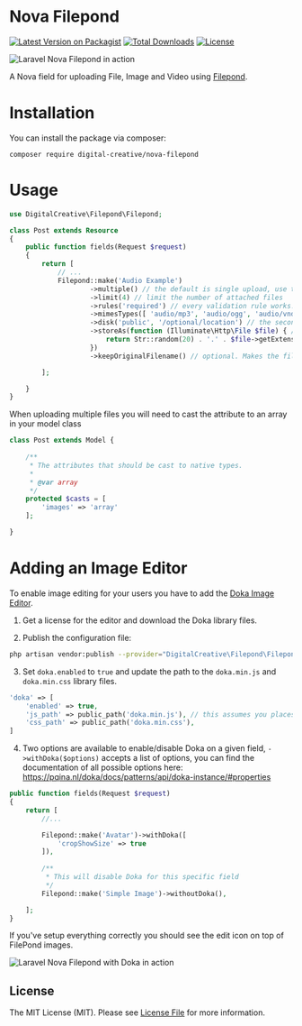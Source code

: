 # Nova Filepond

[![Latest Version on Packagist](https://img.shields.io/packagist/v/digital-creative/nova-filepond)](https://packagist.org/packages/digital-creative/nova-filepond)
[![Total Downloads](https://img.shields.io/packagist/dt/digital-creative/nova-filepond)](https://packagist.org/packages/digital-creative/nova-filepond)
[![License](https://img.shields.io/packagist/l/digital-creative/nova-filepond)](https://github.com/dcasia/nova-filepond/blob/master/LICENSE)

![Laravel Nova Filepond in action](https://raw.githubusercontent.com/dcasia/nova-filepond/master/screenshots/demo-1.gif)

A Nova field for uploading File, Image and Video using [Filepond](https://github.com/pqina/filepond).

# Installation

You can install the package via composer:

```
composer require digital-creative/nova-filepond
```

# Usage

```php
use DigitalCreative\Filepond\Filepond;

class Post extends Resource
{
    public function fields(Request $request)
    {
        return [
            // ...
            Filepond::make('Audio Example')
                    ->multiple() // the default is single upload, use this method to allow multiple uploads
                    ->limit(4) // limit the number of attached files
                    ->rules('required') // every validation rule works!!
                    ->mimesTypes([ 'audio/mp3', 'audio/ogg', 'audio/vnd.wav' ]) // if opmited, accepts anything
                    ->disk('public', '/optional/location') // the second argument instruct the file to be stored into a subfolder
                    ->storeAs(function (Illuminate\Http\File $file) { // this is optional, use in case you need generate custom file names
                        return Str::random(20) . '.' . $file->getExtension();
                    })
                    ->keepOriginalFilename() // optional. Makes the file retain it's original filename. Filename can still be modified in storeAs()

        ];

    }
}
```

When uploading multiple files you will need to cast the attribute to an array in your model class

```php
class Post extends Model {
    
    /**
     * The attributes that should be cast to native types.
     *
     * @var array
     */
    protected $casts = [
        'images' => 'array'
    ];

}
```


# Adding an Image Editor

To enable image editing for your users you have to add the [Doka Image Editor](https://pqina.nl/doka/?ref=nova-filepond).

1. Get a license for the editor and download the Doka library files.

2. Publish the configuration file:

```bash
php artisan vendor:publish --provider="DigitalCreative\Filepond\FilepondServiceProvider" --tag="config"
```

3. Set `doka.enabled` to `true` and update the path to the `doka.min.js` and `doka.min.css` library files.

```php
'doka' => [
    'enabled' => true,
    'js_path' => public_path('doka.min.js'), // this assumes you places theses files within your public directory
    'css_path' => public_path('doka.min.css'),
]
```

4. Two options are available to enable/disable Doka on a given field, `->withDoka($options)` accepts a list of options, 
you can find the documentation of all possible options here: https://pqina.nl/doka/docs/patterns/api/doka-instance/#properties

```php
public function fields(Request $request)
{
    return [
        //...

        Filepond::make('Avatar')->withDoka([
            'cropShowSize' => true
        ]),
        
        /**
         * This will disable Doka for this specific field
         */
        Filepond::make('Simple Image')->withoutDoka(),

    ];
}
```

If you've setup everything correctly you should see the edit icon on top of FilePond images.

![Laravel Nova Filepond with Doka in action](https://raw.githubusercontent.com/dcasia/nova-filepond/master/screenshots/demo-2.png)


## License

The MIT License (MIT). Please see [License File](https://raw.githubusercontent.com/dcasia/nova-filepond/master/LICENSE) for more information.
